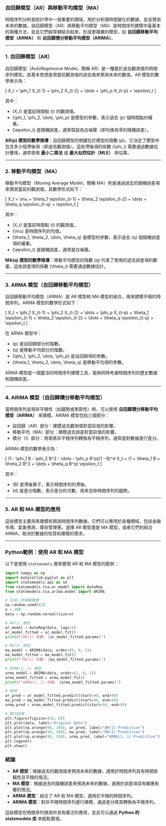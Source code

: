 ### **自回歸模型（AR）與移動平均模型（MA）**

時間序列分析是統計學中一個重要的領域，用於分析隨時間變化的數據，並且預測未來的數據。自回歸模型（AR）與移動平均模型（MA）是時間序列建模中最基本的兩種方法，並且它們經常被結合起來，形成更複雜的模型，如 **自回歸移動平均模型（ARMA）** 和 **自回歸積分移動平均模型（ARIMA）**。

---

### **1. 自回歸模型（AR）**

自回歸模型（AutoRegressive Model，簡稱 AR）是一種基於過去觀測值的時間序列模型。其基本思想是用當前觀測值的過去值來預測未來的數值。AR 模型的數學表示為：

\[
X_t = \phi_1 X_{t-1} + \phi_2 X_{t-2} + \dots + \phi_p X_{t-p} + \epsilon_t
\]

其中：
- \(X_t\) 是當前時間點 \(t\) 的觀測值。
- \(\phi_1, \phi_2, \dots, \phi_p\) 是模型的參數，表示過去 \(p\) 個時間點的權重。
- \(\epsilon_t\) 是隨機誤差，通常假設為白噪聲（即均值為零的隨機誤差）。

**AR(p) 模型的數學推導**：自回歸模型的關鍵在於模型的階數 \(p\)，它決定了模型中包含多少個滯後項（即過去觀測值）。這些滯後項的係數 \(\phi_i\) 需要通過數據估計獲得，通常使用 **最小二乘法** 或 **最大似然估計（MLE）** 來估算。

---

### **2. 移動平均模型（MA）**

移動平均模型（Moving Average Model，簡稱 MA）則是通過過去的隨機誤差項來預測當前的觀測值。其數學形式如下：

\[
X_t = \mu + \theta_1 \epsilon_{t-1} + \theta_2 \epsilon_{t-2} + \dots + \theta_q \epsilon_{t-q} + \epsilon_t
\]

其中：
- \(X_t\) 是當前時間點 \(t\) 的觀測值。
- \(\mu\) 是時間序列的均值。
- \(\theta_1, \theta_2, \dots, \theta_q\) 是模型的參數，表示過去 \(q\) 個隨機誤差項的權重。
- \(\epsilon_t\) 是隨機誤差，通常是白噪聲。

**MA(q) 模型的數學推導**：移動平均模型的階數 \(q\) 代表了使用的過去誤差項的數量。這些誤差項的係數 \(\theta_i\) 需要通過數據估計。

---

### **3. ARMA 模型（自回歸移動平均模型）**

自回歸移動平均模型（ARMA）是 AR 模型和 MA 模型的結合，用來建模平穩的時間序列。ARMA 模型的數學形式如下：

\[
X_t = \phi_1 X_{t-1} + \phi_2 X_{t-2} + \dots + \phi_p X_{t-p} + \theta_1 \epsilon_{t-1} + \theta_2 \epsilon_{t-2} + \dots + \theta_q \epsilon_{t-q} + \epsilon_t
\]

在 ARMA 模型中：
- \(p\) 是自回歸部分的階數。
- \(q\) 是移動平均部分的階數。
- \(\phi_1, \phi_2, \dots, \phi_p\) 是自回歸項的參數。
- \(\theta_1, \theta_2, \dots, \theta_q\) 是移動平均項的參數。

ARMA 模型是一個靈活的時間序列建模工具，能夠同時考慮時間序列的歷史數據和隨機誤差。

---

### **4. ARIMA 模型（自回歸積分移動平均模型）**

當時間序列呈現非平穩性（如趨勢或季節性）時，可以使用 **自回歸積分移動平均模型（ARIMA）** 來建模。ARIMA 模型包括三個部分：
- 自回歸（AR）部分：建模過去觀測值對當前值的影響。
- 移動平均（MA）部分：建模過去誤差對當前值的影響。
- 積分（I）部分：用來將非平穩序列轉換為平穩序列，通常是對數據進行差分。

ARIMA 模型的數學表示為：

\[
(1 - \phi_1 B - \phi_2 B^2 - \dots - \phi_p B^p)(1 - B)^d X_t = (1 + \theta_1 B + \theta_2 B^2 + \dots + \theta_q B^q) \epsilon_t
\]

其中：
- \(B\) 是滯後算子，表示時間序列的滯後。
- \(d\) 是差分階數，表示差分的次數，用來去除時間序列的趨勢。

---

### **5. AR 和 MA 模型的應用**

這些模型主要用來建模和預測時間序列數據。它們可以應用於各種領域，包括金融市場、氣象預測、庫存管理等。選擇 AR 模型還是 MA 模型，或者它們的組合 ARMA，取決於數據的性質和建模的需求。

---

### **Python範例：使用 AR 和 MA 模型**

以下是使用 `statsmodels` 庫來實現 AR 和 MA 模型的範例：

```python
import numpy as np
import matplotlib.pyplot as plt
import statsmodels.api as sm
from statsmodels.tsa.ar_model import AutoReg
from statsmodels.tsa.arima.model import ARIMA

# 生成一些模擬數據
np.random.seed(42)
n = 100
data = np.random.normal(size=n)

# AR(1) 模型
ar_model = AutoReg(data, lags=1)
ar_model_fitted = ar_model.fit()
print(f"AR(1) 係數: {ar_model_fitted.params}")

# MA(1) 模型
ma_model = ARIMA(data, order=(0, 0, 1))
ma_model_fitted = ma_model.fit()
print(f"MA(1) 係數: {ma_model_fitted.params}")

# ARMA(1, 1) 模型
arma_model = ARIMA(data, order=(1, 0, 1))
arma_model_fitted = arma_model.fit()
print(f"ARMA(1, 1) 係數: {arma_model_fitted.params}")

# 預測
ar_pred = ar_model_fitted.predict(start=90, end=99)
ma_pred = ma_model_fitted.predict(start=90, end=99)
arma_pred = arma_model_fitted.predict(start=90, end=99)

# 顯示結果
plt.figure(figsize=(10, 6))
plt.plot(data, label="Original Data")
plt.plot(np.arange(90, 100), ar_pred, label="AR(1) Prediction")
plt.plot(np.arange(90, 100), ma_pred, label="MA(1) Prediction")
plt.plot(np.arange(90, 100), arma_pred, label="ARMA(1, 1) Prediction")
plt.legend()
plt.show()
```

### **結論**

- **AR 模型**：根據過去的觀測值來預測未來的數據，適用於時間序列具有時間依賴性且平穩的情況。
- **MA 模型**：根據過去的隨機誤差來預測未來的數據，適用於誤差項具有顯著影響的情況。
- **ARMA 模型**：結合了 AR 和 MA 模型，適用於平穩的時間序列。
- **ARIMA 模型**：對非平穩時間序列進行建模，通過差分將其轉換為平穩序列。

這些模型在時間序列預測中具有廣泛的應用，並且可以通過 **Python 的 statsmodels 库** 來輕鬆實現。